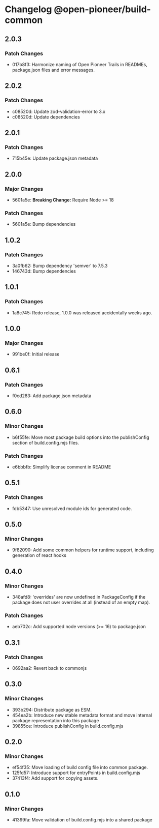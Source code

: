 # Changelog @open-pioneer/build-common

## 2.0.3

### Patch Changes

-   017b8f3: Harmonize naming of Open Pioneer Trails in READMEs, package.json files and error messages.

## 2.0.2

### Patch Changes

-   c08520d: Update zod-validation-error to 3.x
-   c08520d: Update dependencies

## 2.0.1

### Patch Changes

-   715b45e: Update package.json metadata

## 2.0.0

### Major Changes

-   5601a5e: **Breaking Change:** Require Node >= 18

### Patch Changes

-   5601a5e: Bump dependencies

## 1.0.2

### Patch Changes

-   3a0fb62: Bump dependency 'semver' to 7.5.3
-   146743d: Bump dependencies

## 1.0.1

### Patch Changes

-   1a8c745: Redo release, 1.0.0 was released accidentally weeks ago.

## 1.0.0

### Major Changes

-   991be0f: Initial release

## 0.6.1

### Patch Changes

-   f0cd283: Add package.json metadata

## 0.6.0

### Minor Changes

-   b6f55fe: Move most package build options into the publishConfig section of build.config.mjs files.

### Patch Changes

-   e6bbbfb: Simplify license comment in README

## 0.5.1

### Patch Changes

-   fdb5347: Use unresolved module ids for generated code.

## 0.5.0

### Minor Changes

-   9f82090: Add some common helpers for runtime support, including generation of react hooks

## 0.4.0

### Minor Changes

-   348afd8: 'overrides' are now undefined in PackageConfig if the package does not user overrides at all (instead of an empty map).

### Patch Changes

-   aeb702c: Add supported node versions (>= 16) to package.json

## 0.3.1

### Patch Changes

-   0692aa2: Revert back to commonjs

## 0.3.0

### Minor Changes

-   393b294: Distribute package as ESM.
-   454ea2b: Introduce new stable metadata format and move internal package representation into this package
-   39855ce: Introduce publishConfig in build.config.mjs

## 0.2.0

### Minor Changes

-   ef54f35: Move loading of build config file into common package.
-   125fd57: Introduce support for entryPoints in build.config.mjs
-   37413f4: Add support for copying assets.

## 0.1.0

### Minor Changes

-   41399fa: Move validation of build.config.mjs into a shared package
